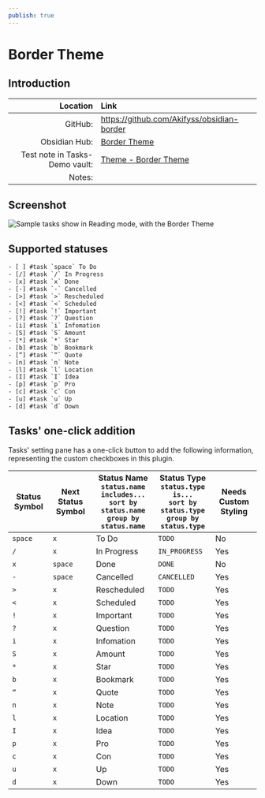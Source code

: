 ```yaml
---
publish: true
---
```


# Border Theme

## Introduction

|                       Location | Link                                                                                                                                                              |
| ------------------------------:|:----------------------------------------------------------------------------------------------------------------------------------------------------------------- |
|                        GitHub: | <https://github.com/Akifyss/obsidian-border>                                                                                                                      |
|                  Obsidian Hub: | [Border Theme](https://publish.obsidian.md/hub/02+-+Community+Expansions/02.05+All+Community+Expansions/Themes/Border)                                            |
| Test note in Tasks-Demo vault: | [Theme - Border Theme](https://github.com/obsidian-tasks-group/obsidian-tasks/blob/main/resources/sample_vaults/Tasks-Demo/Styling/Theme%20-%20Border%20Theme.md) |
|                         Notes: |                                                                                                                                                                   |

## Screenshot

![Sample tasks show in Reading mode, with the Border Theme](../../../images/theme-border-reading-view.png)

## Supported statuses

<!-- snippet: DocsSamplesForStatuses.test.Theme_Border_Text.approved.txt -->
```txt
- [ ] #task `space` To Do
- [/] #task `/` In Progress
- [x] #task `x` Done
- [-] #task `-` Cancelled
- [>] #task `>` Rescheduled
- [<] #task `<` Scheduled
- [!] #task `!` Important
- [?] #task `?` Question
- [i] #task `i` Infomation
- [S] #task `S` Amount
- [*] #task `*` Star
- [b] #task `b` Bookmark
- [“] #task `“` Quote
- [n] #task `n` Note
- [l] #task `l` Location
- [I] #task `I` Idea
- [p] #task `p` Pro
- [c] #task `c` Con
- [u] #task `u` Up
- [d] #task `d` Down
```
<!-- endSnippet -->

## Tasks' one-click addition

Tasks' setting pane has a one-click button to add the following information, representing the custom checkboxes in this plugin.

<!-- placeholder to force blank line before included text --><!-- include: DocsSamplesForStatuses.test.Theme_Border_Table.approved.md -->

| Status Symbol | Next Status Symbol | Status Name<br>`status.name includes...`<br>`sort by status.name`<br>`group by status.name` | Status Type<br>`status.type is...`<br>`sort by status.type`<br>`group by status.type` | Needs Custom Styling |
| ----- | ----- | ----- | ----- | ----- |
| `space` | `x` | To Do | `TODO` | No |
| `/` | `x` | In Progress | `IN_PROGRESS` | Yes |
| `x` | `space` | Done | `DONE` | No |
| `-` | `space` | Cancelled | `CANCELLED` | Yes |
| `>` | `x` | Rescheduled | `TODO` | Yes |
| `<` | `x` | Scheduled | `TODO` | Yes |
| `!` | `x` | Important | `TODO` | Yes |
| `?` | `x` | Question | `TODO` | Yes |
| `i` | `x` | Infomation | `TODO` | Yes |
| `S` | `x` | Amount | `TODO` | Yes |
| `*` | `x` | Star | `TODO` | Yes |
| `b` | `x` | Bookmark | `TODO` | Yes |
| `“` | `x` | Quote | `TODO` | Yes |
| `n` | `x` | Note | `TODO` | Yes |
| `l` | `x` | Location | `TODO` | Yes |
| `I` | `x` | Idea | `TODO` | Yes |
| `p` | `x` | Pro | `TODO` | Yes |
| `c` | `x` | Con | `TODO` | Yes |
| `u` | `x` | Up | `TODO` | Yes |
| `d` | `x` | Down | `TODO` | Yes |

<!-- placeholder to force blank line after included text --><!-- endInclude -->
